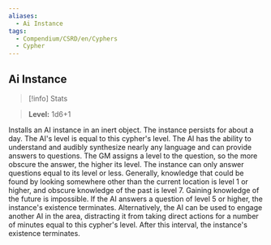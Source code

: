 ```yaml
---
aliases:
  - Ai Instance
tags:
  - Compendium/CSRD/en/Cyphers
  - Cypher
---
```

  
    
## Ai Instance    
>[!info] Stats    
> **Level:** 1d6+1  
    
Installs an AI instance in an inert object. The instance persists for about a day. The AI's level is equal to this cypher's level. The AI has the ability to understand and audibly synthesize nearly any language and can provide answers to questions. The GM assigns a level to the question, so the more obscure the answer, the higher its level. The instance can only answer questions equal to its level or less. Generally, knowledge that could be found by looking somewhere other than the current location is level 1 or higher, and obscure knowledge of the past is level 7. Gaining knowledge of the future is impossible. If the AI answers a question of level 5 or higher, the instance's existence terminates. Alternatively, the AI can be used to engage another AI in the area, distracting it from taking direct actions for a number of minutes equal to this cypher's level. After this interval, the instance's existence terminates.